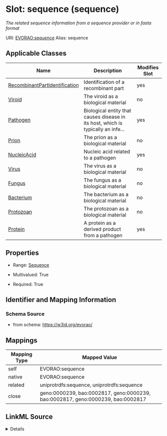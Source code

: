 

# Slot: sequence (sequence) 


_The related sequence information from a sequence provider or in fasta format_





URI: [EVORAO:sequence](https://w3id.org/evorao/sequence)
Alias: sequence

<!-- no inheritance hierarchy -->





## Applicable Classes

| Name | Description | Modifies Slot |
| --- | --- | --- |
| [RecombinantPartIdentification](RecombinantPartIdentification.md) | Identification of a recombinant part |  yes  |
| [Viroid](Viroid.md) | The viroid as a biological material |  no  |
| [Pathogen](Pathogen.md) | Biological entity that causes disease in its host, which is typically an infe... |  yes  |
| [Prion](Prion.md) | The prion as a biological material |  no  |
| [NucleicAcid](NucleicAcid.md) | Nucleic acid related to a pathogen |  yes  |
| [Virus](Virus.md) | The virus as a biological material |  no  |
| [Fungus](Fungus.md) | The fungus as a biological material |  no  |
| [Bacterium](Bacterium.md) | The bacterium as a biological material |  no  |
| [Protozoan](Protozoan.md) | The protozoan as a biological material |  no  |
| [Protein](Protein.md) | A protein as a derived product from a pathogen |  yes  |







## Properties

* Range: [Sequence](Sequence.md)

* Multivalued: True

* Required: True





## Identifier and Mapping Information







### Schema Source


* from schema: https://w3id.org/evorao/




## Mappings

| Mapping Type | Mapped Value |
| ---  | ---  |
| self | EVORAO:sequence |
| native | EVORAO:sequence |
| related | uniprotrdfs:sequence, uniprotrdfs:sequence |
| close | geno:0000239, bao:0002817, geno:0000239, bao:0002817, geno:0000239, bao:0002817 |




## LinkML Source

<details>
```yaml
name: sequence
description: The related sequence information from a sequence provider or in fasta
  format
title: sequence
from_schema: https://w3id.org/evorao/
close_mappings:
- geno:0000239
- bao:0002817
- geno:0000239
- bao:0002817
- geno:0000239
- bao:0002817
related_mappings:
- uniprotrdfs:sequence
- uniprotrdfs:sequence
rank: 1000
alias: sequence
domain_of:
- RecombinantPartIdentification
- Protein
- NucleicAcid
- Pathogen
range: Sequence
required: true
recommended: true
multivalued: true

```
</details>